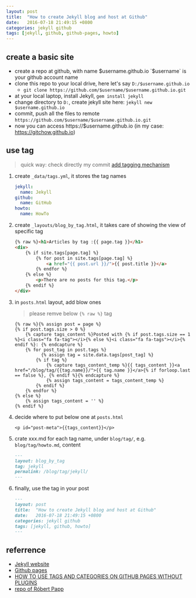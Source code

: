 ```yaml
---
layout: post
title:  "How to create Jekyll blog and host at Github"
date:   2016-07-18 21:49:15 +0800
categories: jekyll github
tags: [jekyll, github, github-pages, howto]
---
```


## create a basic site
- create a repo at github, with name $username.github.io `$username` is your github account name
- clone this repo to your local drive, here let's say `D:/$username.github.io`
  - `git clone https://github.com/$username/$username.github.io.git`
- at your local laptop, install Jekyll, `gem install jekyll`
- change directory to `D:`, create jekyll site here: `jekyll new $username.github.io`
- commit, push all the files to remote `https://github.com/$username/$username.github.io.git`
- now you can access https://$username.github.io (in my case: https://gitchow.github.io)

## use tag
> quick way: check directly my commit [add tagging mechanism](https://github.com/GitChow/gitchow.github.io/commit/e6bd205b85f94074c04aef52847cd51838c90890)

1.  create `_data/tags.yml`, it stores the tag names

    ``` yml
    jekyll:
      name: Jekyll
    github:
      name: GitHub
    howto:
      name: HowTo
    ```

2.  create `_layouts/blog_by_tag.html`, it takes care of showing the view of specific tag

    ``` html
    {% raw %}<h1>Articles by tag :{{ page.tag }}</h1>
    <div>
        {% if site.tags[page.tag] %}
            {% for post in site.tags[page.tag] %}
                <a href="{{ post.url }}/">{{ post.title }}</a>
            {% endfor %}
        {% else %}
            <p>There are no posts for this tag.</p>
        {% endif %}
    </div>
    ```

3.  in `posts.html` layout, add blow ones

    > please remve below `{% raw %}` tag

    ```liquid
    {% raw %}{% assign post = page %}
    {% if post.tags.size > 0 %}
        {% capture tags_content %}Posted with {% if post.tags.size == 1 %}<i class="fa fa-tag"></i>{% else %}<i class="fa fa-tags"></i>{% endif %}: {% endcapture %}
        {% for post_tag in post.tags %}
              {% assign tag = site.data.tags[post_tag] %}
            {% if tag %}
                {% capture tags_content_temp %}{{ tags_content }}<a href="/blog/tag/{{tag.name}}/">{{ tag.name }}</a>{% if forloop.last == false %}, {% endif %}{% endcapture %}
                {% assign tags_content = tags_content_temp %}
            {% endif %}
        {% endfor %}
    {% else %}
        {% assign tags_content = '' %}
    {% endif %}
    ```

4.  decide where to put below one at `posts.html`

    ``` 
    <p id="post-meta">{{tags_content}}</p>
    ```

5.  crate xxx.md for each tag name, under `blog/tag/`, e.g. `blog/tag/howto.md`, content

    ```md
    ---
    layout: blog_by_tag
    tag: jekyll
    permalink: /blog/tag/jekyll/
    ---
    ```

6.  finally, use the tag in your post

    ```md
    ---
    layout: post
    title:  "How to create Jekyll blog and host at Github"
    date:   2016-07-18 21:49:15 +0800
    categories: jekyll github
    tags: [jekyll, github, howto]
    ---
    ```



## referrence
- [Jekyll website](https://jekyllrb.com/)
- [Github pages](https://help.github.com/categories/customizing-github-pages/)
- [HOW TO USE TAGS AND CATEGORIES ON GITHUB PAGES WITHOUT PLUGINS](http://www.minddust.com/post/tags-and-categories-on-github-pages/)
- [repo of Róbert Papp](https://github.com/TWiStErRob/twisterrob.github.io/tree/master/_layouts)
